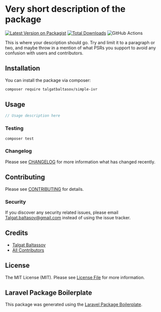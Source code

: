 # Very short description of the package

[![Latest Version on Packagist](https://img.shields.io/packagist/v/talgatbaltasov/simple-ivr.svg?style=flat-square)](https://packagist.org/packages/talgatbaltasov/simple-ivr)
[![Total Downloads](https://img.shields.io/packagist/dt/talgatbaltasov/simple-ivr.svg?style=flat-square)](https://packagist.org/packages/talgatbaltasov/simple-ivr)
![GitHub Actions](https://github.com/talgatbaltasov/simple-ivr/actions/workflows/main.yml/badge.svg)

This is where your description should go. Try and limit it to a paragraph or two, and maybe throw in a mention of what PSRs you support to avoid any confusion with users and contributors.

## Installation

You can install the package via composer:

```bash
composer require talgatbaltasov/simple-ivr
```

## Usage

```php
// Usage description here
```

### Testing

```bash
composer test
```

### Changelog

Please see [CHANGELOG](CHANGELOG.md) for more information what has changed recently.

## Contributing

Please see [CONTRIBUTING](CONTRIBUTING.md) for details.

### Security

If you discover any security related issues, please email Talgat.baltasov@gmail.com instead of using the issue tracker.

## Credits

-   [Talgat Baltassov](https://github.com/talgatbaltasov)
-   [All Contributors](../../contributors)

## License

The MIT License (MIT). Please see [License File](LICENSE.md) for more information.

## Laravel Package Boilerplate

This package was generated using the [Laravel Package Boilerplate](https://laravelpackageboilerplate.com).
